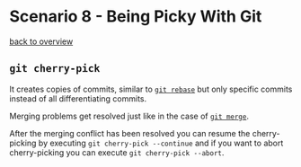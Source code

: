 # Scenario 8 - Being Picky With Git
[back to overview](README.md)

## `git cherry-pick`
It creates copies of commits, similar to [`git rebase`](Scenario5.md#git-rebase) but only specific commits instead of all differentiating commits.

Merging problems get resolved just like in the case of [`git merge`](Scenario5.md#git-merge).

After the merging conflict has been resolved you can resume the cherry-picking by executing `git cherry-pick --continue` and if you want to abort cherry-picking you can execute `git cherry-pick --abort`.